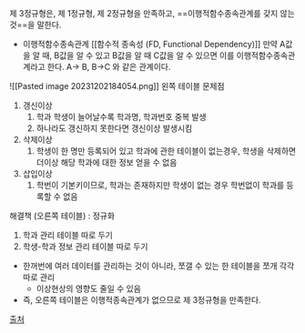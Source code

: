 제 3정규형은, 제 1정규형, 제 2정규형을 만족하고, ==이행적함수종속관계를 갖지 않는 것==을 말한다.


* 이행적함수종속관계 [[함수적 종속성 (FD, Functional Dependency)]]
	만약 A값을 알 때, B값을 알 수 있고 B값을 알 때 C값을 알 수 있으면 이를 이행적함수종속관계라고 한다. A-> B, B->C 와 같은 관계이다.

![[Pasted image 20231202184054.png]]
왼쪽 테이블 문제점 
1) 갱신이상
	1) 학과 학생이 늘어날수록 학과명, 학과번호 중복 발생
	2) 하나라도 갱신하지 못한다면 갱신이상 발생시킴
2) 삭제이상
	1) 학생이 한 명만 등록되어 있고 학과에 관한 테이블이 없는경우, 학생을 삭제하면 더이상 해당 학과에 대한 정보 얻을 수 없음
3) 삽입이상
	1) 학번이 기본키이므로, 학과는 존재하지만 학생이 없는 경우 학번없이 학과를 등록할 수 없음

해결책 (오른쪽 테이블) : 정규화
1) 학과 관리 테이블 따로 두기
2) 학생-학과 정보 관리 테이블 따로 두기
- 한꺼번에 여러 데이터를 관리하는 것이 아니라, 쪼갤 수 있는 한 테이블을 쪼개 각각 따로 관리
	- 이상현상의 영향도 줄일 수 있음
- 즉, 오른쪽 테이블은 이행적종속관계가 없으므로 제 3정규형을 만족한다.

[출처](https://limkydev.tistory.com/164)